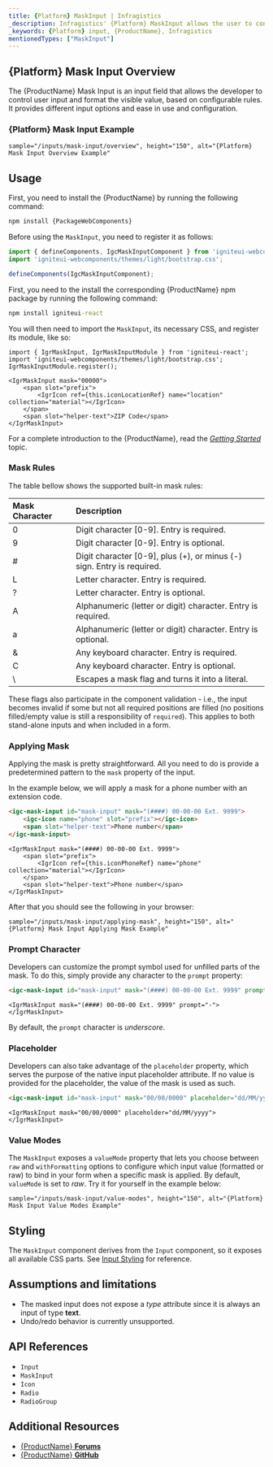 ```yaml
---
title: {Platform} MaskInput | Infragistics
_description: Infragistics' {Platform} MaskInput allows the user to control input and format the visible value based on configurable mask rules
_keywords: {Platform} input, {ProductName}, Infragistics
mentionedTypes: ["MaskInput"]
---
```


## {Platform} Mask Input Overview

The {ProductName} Mask Input is an input field that allows the developer to control user input and format the visible value, based on configurable rules. It provides different input options and ease in use and configuration.

### {Platform} Mask Input Example

`sample="/inputs/mask-input/overview", height="150", alt="{Platform} Mask Input Overview Example"`

## Usage

<!-- WebComponents -->
First, you need to install the {ProductName} by running the following command:

```cmd
npm install {PackageWebComponents}
```
<!-- end: WebComponents -->

Before using the `MaskInput`, you need to register it as follows:

```ts
import { defineComponents, IgcMaskInputComponent } from 'igniteui-webcomponents';
import 'igniteui-webcomponents/themes/light/bootstrap.css';

defineComponents(IgcMaskInputComponent);
```

<!-- React -->
First, you need to the install the corresponding {ProductName} npm package by running the following command:

```cmd
npm install igniteui-react
```

You will then need to import the `MaskInput`, its necessary CSS, and register its module, like so:
```tsx
import { IgrMaskInput, IgrMaskInputModule } from 'igniteui-react';
import 'igniteui-webcomponents/themes/light/bootstrap.css';
IgrMaskInputModule.register();
```
<!-- end: React -->

```tsx
<IgrMaskInput mask="00000">
    <span slot="prefix">
        <IgrIcon ref={this.iconLocationRef} name="location" collection="material"></IgrIcon>
    </span>
    <span slot="helper-text">ZIP Code</span>
</IgrMaskInput>
```

For a complete introduction to the {ProductName}, read the [*Getting Started*](../general-getting-started.md) topic.

### Mask Rules
The table bellow shows the supported built-in mask rules:

| Mask Character | Description |
| :--- | :--- |
| 0 | Digit character [0-9]. Entry is required. |
| 9 | Digit character [0-9]. Entry is optional. |
| # | Digit character [0-9], plus (+), or minus (-) sign. Entry is required. |
| L | Letter character. Entry is required. |
| ? | Letter character. Entry is optional. |
| A | Alphanumeric (letter or digit) character. Entry is required. |
| a | Alphanumeric (letter or digit) character. Entry is optional. |
| & | Any keyboard character. Entry is required. |
| C | Any keyboard character. Entry is optional. |
| \ | Escapes a mask flag and turns it into a literal. |

These flags also participate in the component validation - i.e., the input becomes invalid if some but not all required positions are filled (no positions filled/empty value is still a responsibility of `required`). This applies to both stand-alone inputs and when included in a form.

### Applying Mask

Applying the mask is pretty straightforward. All you need to do is provide a predetermined pattern to the `mask` property of the input.

In the example below, we will apply a mask for a phone number with an extension code.

```html
<igc-mask-input id="mask-input" mask="(####) 00-00-00 Ext. 9999">
    <igc-icon name="phone" slot="prefix"></igc-icon>
    <span slot="helper-text">Phone number</span>
</igc-mask-input>
```

```tsx
<IgrMaskInput mask="(####) 00-00-00 Ext. 9999">
    <span slot="prefix">
        <IgrIcon ref={this.iconPhoneRef} name="phone" collection="material"></IgrIcon>
    </span>
    <span slot="helper-text">Phone number</span>
</IgrMaskInput>
```

After that you should see the following in your browser:

`sample="/inputs/mask-input/applying-mask", height="150", alt="{Platform} Mask Input Applying Mask Example"`



### Prompt Character

Developers can customize the prompt symbol used for unfilled parts of the mask. To do this, simply provide any character to the `prompt` property:

```html
<igc-mask-input id="mask-input" mask="(####) 00-00-00 Ext. 9999" prompt="-"></igc-mask-input>
```

```tsx
<IgrMaskInput mask="(####) 00-00-00 Ext. 9999" prompt="-"></IgrMaskInput>
```

By default, the `prompt` character is *underscore*.

### Placeholder

Developers can also take advantage of the `placeholder` property, which serves the purpose of the native input placeholder attribute. If no value is provided for the placeholder, the value of the mask is used as such.

```html
<igc-mask-input id="mask-input" mask="00/00/0000" placeholder="dd/MM/yyyy"></igc-mask-input>
```

```tsx
<IgrMaskInput mask="00/00/0000" placeholder="dd/MM/yyyy"></IgrMaskInput>
```

### Value Modes

The `MaskInput` exposes a `valueMode` property that lets you choose between `raw` and `withFormatting` options to configure which input value (formatted or raw) to bind in your form when a specific mask is applied. By default, `valueMode` is set to *raw*. Try it for yourself in the example below:

`sample="/inputs/mask-input/value-modes", height="150", alt="{Platform} Mask Input Value Modes Example"`



## Styling

The `MaskInput` component derives from the `Input` component, so it exposes all available CSS parts. See [Input Styling](input.md#styling) for reference.

## Assumptions and limitations

- The masked input does not expose a _type_ attribute since it is always an input of type **text**.
- Undo/redo behavior is currently unsupported.


## API References

* `Input`
* `MaskInput`
* `Icon`
* `Radio`
* `RadioGroup`


## Additional Resources

* [{ProductName} **Forums**]({ForumsLink})
* [{ProductName} **GitHub**]({GithubLink})